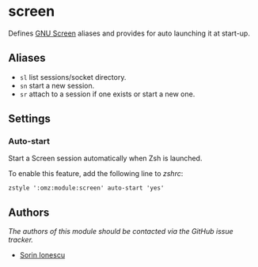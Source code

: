 screen
======

Defines [GNU Screen][1] aliases and provides for auto launching it at start-up.

Aliases
-------

 - `sl` list sessions/socket directory.
 - `sn` start a new session.
 - `sr` attach to a session if one exists or start a new one.

Settings
--------

### Auto-start

Start a Screen session automatically when Zsh is launched.

To enable this feature, add the following line to *zshrc*:

    zstyle ':omz:module:screen' auto-start 'yes'

Authors
-------

*The authors of this module should be contacted via the GitHub issue tracker.*

 - [Sorin Ionescu](/sorin-ionescu)

[1]: http://www.gnu.org/software/screen/


